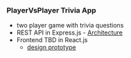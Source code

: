 ### PlayerVsPlayer Trivia App
- two player game with trivia questions
- REST API in Express.js - [Architecture](https://github.com/marcoff90/trivia-web-app/tree/master/docs/api_architecture.pdf)
- Frontend TBD in React.js
  - [design prototype](https://www.figma.com/proto/2b3yeeKWzW6ZIvbijBPL5h/Trivia?page-id=0%3A1&node-id=1%3A2&viewport=241%2C48%2C0.61&scaling=contain&starting-point-node-id=1%3A2)

